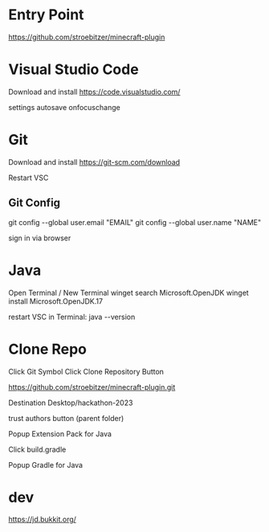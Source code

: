 # Entry Point

https://github.com/stroebitzer/minecraft-plugin

# Visual Studio Code

Download and install https://code.visualstudio.com/

settings autosave onfocuschange

# Git

Download and install https://git-scm.com/download

Restart VSC

## Git Config

git config --global user.email "EMAIL"
git config --global user.name "NAME"

sign in via browser

# Java

Open Terminal / New Terminal
winget search Microsoft.OpenJDK
winget install Microsoft.OpenJDK.17

restart VSC
in Terminal: java --version

# Clone Repo

Click Git Symbol
Click Clone Repository Button

https://github.com/stroebitzer/minecraft-plugin.git

Destination Desktop/hackathon-2023






trust authors button (parent folder)

Popup Extension Pack for Java

Click build.gradle

Popup Gradle for Java

# dev

https://jd.bukkit.org/